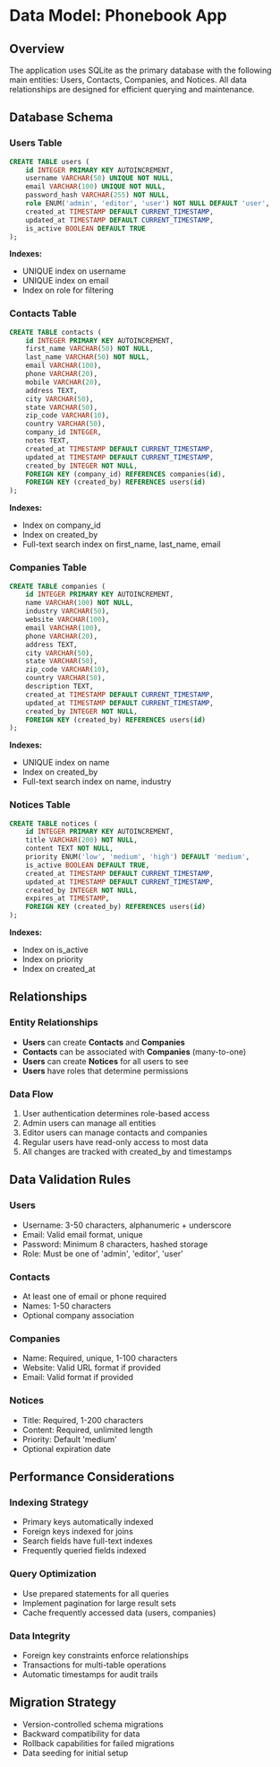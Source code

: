 # Data Model: Phonebook App

## Overview
The application uses SQLite as the primary database with the following main entities: Users, Contacts, Companies, and Notices. All data relationships are designed for efficient querying and maintenance.

## Database Schema

### Users Table
```sql
CREATE TABLE users (
    id INTEGER PRIMARY KEY AUTOINCREMENT,
    username VARCHAR(50) UNIQUE NOT NULL,
    email VARCHAR(100) UNIQUE NOT NULL,
    password_hash VARCHAR(255) NOT NULL,
    role ENUM('admin', 'editor', 'user') NOT NULL DEFAULT 'user',
    created_at TIMESTAMP DEFAULT CURRENT_TIMESTAMP,
    updated_at TIMESTAMP DEFAULT CURRENT_TIMESTAMP,
    is_active BOOLEAN DEFAULT TRUE
);
```

**Indexes:**
- UNIQUE index on username
- UNIQUE index on email
- Index on role for filtering

### Contacts Table
```sql
CREATE TABLE contacts (
    id INTEGER PRIMARY KEY AUTOINCREMENT,
    first_name VARCHAR(50) NOT NULL,
    last_name VARCHAR(50) NOT NULL,
    email VARCHAR(100),
    phone VARCHAR(20),
    mobile VARCHAR(20),
    address TEXT,
    city VARCHAR(50),
    state VARCHAR(50),
    zip_code VARCHAR(10),
    country VARCHAR(50),
    company_id INTEGER,
    notes TEXT,
    created_at TIMESTAMP DEFAULT CURRENT_TIMESTAMP,
    updated_at TIMESTAMP DEFAULT CURRENT_TIMESTAMP,
    created_by INTEGER NOT NULL,
    FOREIGN KEY (company_id) REFERENCES companies(id),
    FOREIGN KEY (created_by) REFERENCES users(id)
);
```

**Indexes:**
- Index on company_id
- Index on created_by
- Full-text search index on first_name, last_name, email

### Companies Table
```sql
CREATE TABLE companies (
    id INTEGER PRIMARY KEY AUTOINCREMENT,
    name VARCHAR(100) NOT NULL,
    industry VARCHAR(50),
    website VARCHAR(100),
    email VARCHAR(100),
    phone VARCHAR(20),
    address TEXT,
    city VARCHAR(50),
    state VARCHAR(50),
    zip_code VARCHAR(10),
    country VARCHAR(50),
    description TEXT,
    created_at TIMESTAMP DEFAULT CURRENT_TIMESTAMP,
    updated_at TIMESTAMP DEFAULT CURRENT_TIMESTAMP,
    created_by INTEGER NOT NULL,
    FOREIGN KEY (created_by) REFERENCES users(id)
);
```

**Indexes:**
- UNIQUE index on name
- Index on created_by
- Full-text search index on name, industry

### Notices Table
```sql
CREATE TABLE notices (
    id INTEGER PRIMARY KEY AUTOINCREMENT,
    title VARCHAR(200) NOT NULL,
    content TEXT NOT NULL,
    priority ENUM('low', 'medium', 'high') DEFAULT 'medium',
    is_active BOOLEAN DEFAULT TRUE,
    created_at TIMESTAMP DEFAULT CURRENT_TIMESTAMP,
    updated_at TIMESTAMP DEFAULT CURRENT_TIMESTAMP,
    created_by INTEGER NOT NULL,
    expires_at TIMESTAMP,
    FOREIGN KEY (created_by) REFERENCES users(id)
);
```

**Indexes:**
- Index on is_active
- Index on priority
- Index on created_at

## Relationships

### Entity Relationships
- **Users** can create **Contacts** and **Companies**
- **Contacts** can be associated with **Companies** (many-to-one)
- **Users** can create **Notices** for all users to see
- **Users** have roles that determine permissions

### Data Flow
1. User authentication determines role-based access
2. Admin users can manage all entities
3. Editor users can manage contacts and companies
4. Regular users have read-only access to most data
5. All changes are tracked with created_by and timestamps

## Data Validation Rules

### Users
- Username: 3-50 characters, alphanumeric + underscore
- Email: Valid email format, unique
- Password: Minimum 8 characters, hashed storage
- Role: Must be one of 'admin', 'editor', 'user'

### Contacts
- At least one of email or phone required
- Names: 1-50 characters
- Optional company association

### Companies
- Name: Required, unique, 1-100 characters
- Website: Valid URL format if provided
- Email: Valid format if provided

### Notices
- Title: Required, 1-200 characters
- Content: Required, unlimited length
- Priority: Default 'medium'
- Optional expiration date

## Performance Considerations

### Indexing Strategy
- Primary keys automatically indexed
- Foreign keys indexed for joins
- Search fields have full-text indexes
- Frequently queried fields indexed

### Query Optimization
- Use prepared statements for all queries
- Implement pagination for large result sets
- Cache frequently accessed data (users, companies)

### Data Integrity
- Foreign key constraints enforce relationships
- Transactions for multi-table operations
- Automatic timestamps for audit trails

## Migration Strategy
- Version-controlled schema migrations
- Backward compatibility for data
- Rollback capabilities for failed migrations
- Data seeding for initial setup
